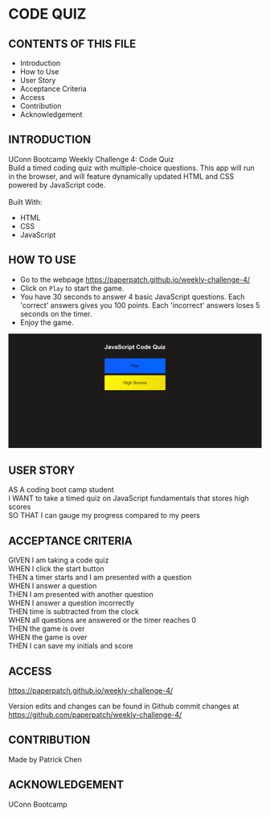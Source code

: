 # CODE QUIZ

## CONTENTS OF THIS FILE

* Introduction
* How to Use
* User Story
* Acceptance Criteria
* Access
* Contribution
* Acknowledgement

## INTRODUCTION

UConn Bootcamp Weekly Challenge 4: Code Quiz  <br />
Build a timed coding quiz with multiple-choice questions. This app will run in the browser, and will feature dynamically updated HTML and CSS powered by JavaScript code.<br />
<br/>
Built With:
- HTML
- CSS
- JavaScript

## HOW TO USE

- Go to the webpage https://paperpatch.github.io/weekly-challenge-4/
- Click on `Play` to start the game.
- You have 30 seconds to answer 4 basic JavaScript questions. Each 'correct' answers gives you 100 points. Each 'incorrect' answers loses 5 seconds on the timer.
- Enjoy the game.

![Alt text](./assets/images/webpage-screenshot.png "webpage screenshot") 

## USER STORY
AS A coding boot camp student <br />
I WANT to take a timed quiz on JavaScript fundamentals that stores high scores <br />
SO THAT I can gauge my progress compared to my peers <br />

## ACCEPTANCE CRITERIA

GIVEN I am taking a code quiz <br />
WHEN I click the start button <br />
THEN a timer starts and I am presented with a question <br />
WHEN I answer a question <br />
THEN I am presented with another question <br />
WHEN I answer a question incorrectly <br />
THEN time is subtracted from the clock <br />
WHEN all questions are answered or the timer reaches 0 <br />
THEN the game is over <br />
WHEN the game is over <br />
THEN I can save my initials and score <br />

## ACCESS
https://paperpatch.github.io/weekly-challenge-4/

Version edits and changes can be found in Github commit changes at https://github.com/paperpatch/weekly-challenge-4/

## CONTRIBUTION
Made by Patrick Chen

## ACKNOWLEDGEMENT
UConn Bootcamp